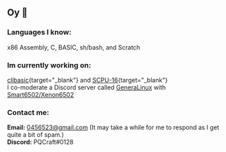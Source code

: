 ## Oy 👋
### **Languages I know:**
x86 Assembly, C, BASIC, sh/bash, and Scratch<br>
### **Im currently working on:**
[clibasic](https://github.com/PQCraft/clibasic){target="_blank"} and [SCPU-16](https://scratch.mit.edu/projects/425617355){target="_blank"}<br>
I co-moderate a Discord server called [GeneraLinux]() with [Smart6502/Xenon6502](http://github.com/smart6502)<br>
### **Contact me:**
**Email:** [0456523@gmail.com](mailto:0456523@gmail.com) (It may take a while for me to respond as I get quite a bit of spam.)<br>
**Discord:** PQCraft#0128<br>
